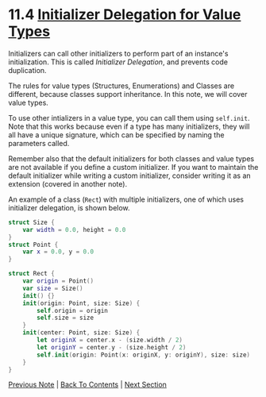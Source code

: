 # 11.4 [Initializer Delegation for Value Types](https://developer.apple.com/library/content/documentation/Swift/Conceptual/Swift_Programming_Language/Initialization.html#//apple_ref/doc/uid/TP40014097-CH18-ID215)

Initializers can call other initializers to perform part of an instance's initialization. This is called *Initializer Delegation*, and prevents code duplication.

The rules for value types (Structures, Enumerations) and Classes are different, because classes support inheritance. In this note, we will cover value types.

To use other intializers in a value type, you can call them using `self.init`. Note that this works because even if a type has many initializers, they will all have a unique signature, which can be specified by naming the parameters called.

Remember also that the default initializers for both classes and value types are not available if you define a custom initializer. If you want to maintain the default initializer while writing a custom initializer, consider writing it as an extension (covered in another note).

An example of a class (`Rect`) with multiple initializers, one of which uses initializer delegation, is shown below.

```Swift
struct Size {
    var width = 0.0, height = 0.0
}
struct Point {
    var x = 0.0, y = 0.0
}

struct Rect {
    var origin = Point()
    var size = Size()
    init() {}
    init(origin: Point, size: Size) {
        self.origin = origin
        self.size = size
    }
    init(center: Point, size: Size) {
        let originX = center.x - (size.width / 2)
        let originY = center.y - (size.height / 2)
        self.init(origin: Point(x: originX, y: originY), size: size)
    }
}
```

[Previous Note](../11%20-%20Initialization/11.3%20-%20Default%20Initializers.md) | [Back To Contents](https://github.com/Firanus/swift-language-guide-notes) |  [Next Section](../12%20-%20Closures/12.0%20-%20Closures.md)